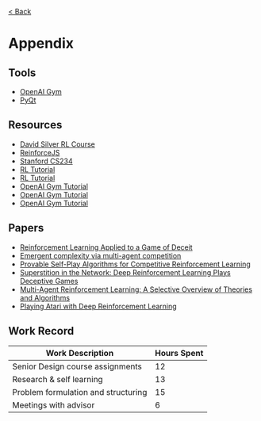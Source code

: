 [< Back](../README.md)

# Appendix

## Tools
- [OpenAI Gym](https://github.com/openai/gym)
- [PyQt](https://riverbankcomputing.com/software/pyqt/intro)

## Resources
- [David Silver RL Course](https://deepmind.com/learning-resources/-introduction-reinforcement-learning-david-silver)
- [ReinforceJS](https://cs.stanford.edu/people/karpathy/reinforcejs/index.html)
- [Stanford CS234](https://web.stanford.edu/class/cs234/index.html)
- [RL Tutorial](https://towardsdatascience.com/reinforcement-learning-with-openai-d445c2c687d2)
- [RL Tutorial](https://rubikscode.net/2021/07/13/deep-q-learning-with-python-and-tensorflow-2-0/amp/#qliwp)
- [OpenAI Gym Tutorial](https://blog.paperspace.com/getting-started-with-openai-gym/)
- [OpenAI Gym Tutorial](https://www.learndatasci.com/tutorials/reinforcement-q-learning-scratch-python-openai-gym/)
- [OpenAI Gym Tutorial](https://www.gocoder.one/blog/rl-tutorial-with-openai-gym)

## Papers
- [Reinforcement Learning Applied to a Game of Deceit](https://cs229.stanford.edu/proj2017/final-reports/5216365.pdf)
- [Emergent complexity via multi-agent competition](https://arxiv.org/abs/1710.03748)
- [Provable Self-Play Algorithms for Competitive Reinforcement Learning](https://arxiv.org/abs/2002.04017)
- [Superstition in the Network: Deep Reinforcement Learning Plays Deceptive Games](https://arxiv.org/abs/1908.04436)
- [Multi-Agent Reinforcement Learning: A Selective Overview of Theories and Algorithms](https://arxiv.org/abs/1911.10635)
- [Playing Atari with Deep Reinforcement Learning](https://www.cs.toronto.edu/~vmnih/docs/dqn.pdf)

## Work Record
| Work Description | Hours Spent |
|-|-|
| Senior Design course assignments | 12 |
| Research & self learning | 13 |
| Problem formulation and structuring | 15 |
| Meetings with advisor | 6 |